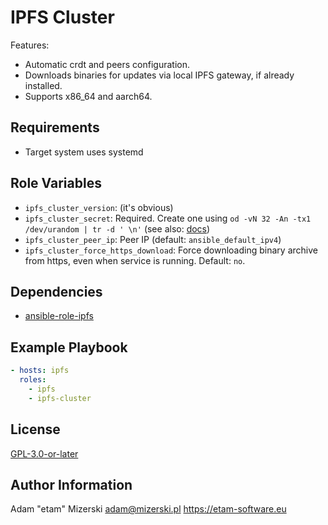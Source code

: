# IPFS Cluster

Features:
  - Automatic crdt and peers configuration.
  - Downloads binaries for updates via local IPFS gateway, if already installed.
  - Supports x86_64 and aarch64.


## Requirements

- Target system uses systemd


## Role Variables

- `ipfs_cluster_version`: (it's obvious)
- `ipfs_cluster_secret`: Required. Create one using `od -vN 32 -An -tx1 /dev/urandom | tr -d ' \n'` (see also: [docs](/ipns/cluster.ipfs.io/documentation/reference/configuration/#manual-secret-generation))
- `ipfs_cluster_peer_ip`: Peer IP (default: `ansible_default_ipv4`)
- `ipfs_cluster_force_https_download`: Force downloading binary archive from https, even when service is running. Default: `no`.


## Dependencies

- [ansible-role-ipfs](https://codeberg.org/etam/ansible-role-ipfs)


## Example Playbook

```yml
- hosts: ipfs
  roles:
    - ipfs
    - ipfs-cluster
```


## License

[GPL-3.0-or-later](COPYING.txt)


## Author Information

Adam "etam" Mizerski <adam@mizerski.pl> https://etam-software.eu
